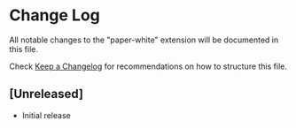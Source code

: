 # Change Log

All notable changes to the "paper-white" extension will be documented in this file.

Check [Keep a Changelog](http://keepachangelog.com/) for recommendations on how to structure this file.

## [Unreleased]

- Initial release
